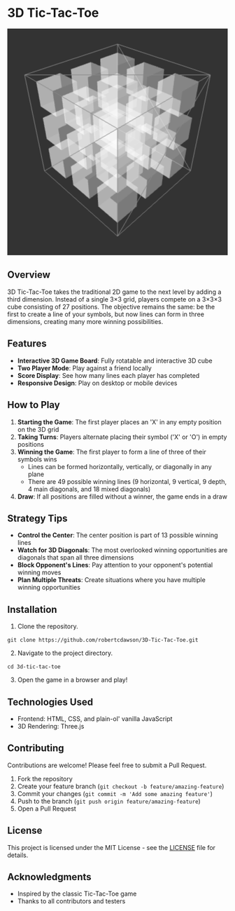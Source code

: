 # 3D Tic-Tac-Toe

![3D Tic-Tac-Toe Game](./screenshots/gameboard.png)

## Overview

3D Tic-Tac-Toe takes the traditional 2D game to the next level by adding a third dimension. Instead of a single 3×3 grid, players compete on a 3×3×3 cube consisting of 27 positions. The objective remains the same: be the first to create a line of your symbols, but now lines can form in three dimensions, creating many more winning possibilities.

## Features

- **Interactive 3D Game Board**: Fully rotatable and interactive 3D cube
- **Two Player Mode**: Play against a friend locally
- **Score Display**: See how many lines each player has completed
- **Responsive Design**: Play on desktop or mobile devices

## How to Play

1. **Starting the Game**: The first player places an 'X' in any empty position on the 3D grid
2. **Taking Turns**: Players alternate placing their symbol ('X' or 'O') in empty positions
3. **Winning the Game**: The first player to form a line of three of their symbols wins
   - Lines can be formed horizontally, vertically, or diagonally in any plane
   - There are 49 possible winning lines (9 horizontal, 9 vertical, 9 depth, 4 main diagonals, and 18 mixed diagonals)
4. **Draw**: If all positions are filled without a winner, the game ends in a draw

## Strategy Tips

- **Control the Center**: The center position is part of 13 possible winning lines
- **Watch for 3D Diagonals**: The most overlooked winning opportunities are diagonals that span all three dimensions
- **Block Opponent's Lines**: Pay attention to your opponent's potential winning moves
- **Plan Multiple Threats**: Create situations where you have multiple winning opportunities

## Installation

1. Clone the repository.
```
git clone https://github.com/robertcdawson/3D-Tic-Tac-Toe.git
```

2. Navigate to the project directory.
```
cd 3d-tic-tac-toe
```

3. Open the game in a browser and play!

## Technologies Used

- Frontend: HTML, CSS, and plain-ol' vanilla JavaScript
- 3D Rendering: Three.js

## Contributing

Contributions are welcome! Please feel free to submit a Pull Request.

1. Fork the repository
2. Create your feature branch (`git checkout -b feature/amazing-feature`)
3. Commit your changes (`git commit -m 'Add some amazing feature'`)
4. Push to the branch (`git push origin feature/amazing-feature`)
5. Open a Pull Request

## License

This project is licensed under the MIT License - see the [LICENSE](LICENSE) file for details.

## Acknowledgments

- Inspired by the classic Tic-Tac-Toe game
- Thanks to all contributors and testers
